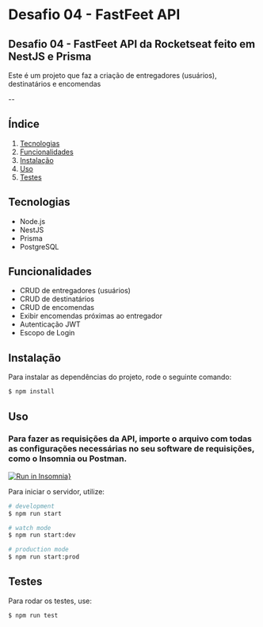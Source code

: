 # Desafio 04 - FastFeet API

## Desafio 04 - FastFeet API da Rocketseat feito em NestJS e Prisma

Este é um projeto que faz a criação de entregadores (usuários), destinatários e encomendas

--


## Índice
1. [Tecnologias](#Tecnologias)
2. [Funcionalidades](#Funcionalidades)
3. [Instalação](#Instalação)
4. [Uso](#Uso)
5. [Testes](#Testes)



## Tecnologias

- Node.js
- NestJS
- Prisma
- PostgreSQL


## Funcionalidades

- CRUD de entregadores (usuários)
- CRUD de destinatários
- CRUD de encomendas
- Exibir encomendas próximas ao entregador
- Autenticação JWT
- Escopo de Login


## Instalação

Para instalar as dependências do projeto, rode o seguinte comando:

```bash
$ npm install
```

## Uso


### Para fazer as requisições da API, importe o arquivo com todas as configurações necessárias no seu software de requisições, como o Insomnia ou Postman.

[![Run in Insomnia}](https://insomnia.rest/images/run.svg)](https://insomnia.rest/run/?label=FastFeet%20API&uri=https%3A%2F%2Fgithub.com%2Fluanhvendt%2Fdesafio04-fast-feet-api%2Fblob%2Fmain%2FDesafio04-FastFeet-Insomnia.json)


Para iniciar o servidor, utilize:

```bash
# development
$ npm run start

# watch mode
$ npm run start:dev

# production mode
$ npm run start:prod
```


## Testes

Para rodar os testes, use:

```bash
$ npm run test

```

